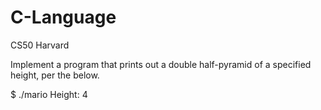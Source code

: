 # C-Language
CS50 Harvard

Implement a program that prints out a double half-pyramid of a specified height, per the below.

$ ./mario
Height: 4
   #  #
  ##  ##
 ###  ###
####  ####
